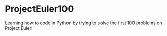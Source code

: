 # ProjectEuler100
Learning how to code in Python by trying to solve the first 100 problems on Project Euler!

